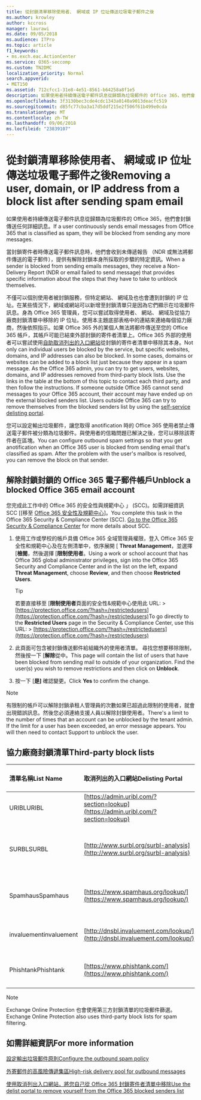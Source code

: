 ```yaml
---
title: 從封鎖清單移除使用者、 網域或 IP 位址傳送垃圾電子郵件之後
ms.author: krowley
author: kccross
manager: laurawi
ms.date: 09/05/2018
ms.audience: ITPro
ms.topic: article
f1_keywords:
- ms.exch.eac.ActionCenter
ms.service: O365-seccomp
ms.custom: TN2DMC
localization_priority: Normal
search.appverid:
- MET150
ms.assetid: 712cfcc1-31e8-4e51-8561-b64258a8f1e5
description: 如果使用者持續傳送電子郵件訊息從歸類為垃圾郵件的 Office 365，他們會封鎖傳送任何詳細訊息。
ms.openlocfilehash: 3f3130bec3cde4cdc1343a0140a9013deacfc519
ms.sourcegitcommit: d85fc77cba3a17d5ddf215e2f506f61b499e0cda
ms.translationtype: MT
ms.contentlocale: zh-TW
ms.lasthandoff: 09/06/2018
ms.locfileid: "23839107"
---
```

# <a name="removing-a-user-domain-or-ip-address-from-a-block-list-after-sending-spam-email"></a><span data-ttu-id="3454c-103">從封鎖清單移除使用者、 網域或 IP 位址傳送垃圾電子郵件之後</span><span class="sxs-lookup"><span data-stu-id="3454c-103">Removing a user, domain, or IP address from a block list after sending spam email</span></span>

<span data-ttu-id="3454c-104">如果使用者持續傳送電子郵件訊息從歸類為垃圾郵件的 Office 365，他們會封鎖傳送任何詳細訊息。</span><span class="sxs-lookup"><span data-stu-id="3454c-104">If a user continuously sends email messages from Office 365 that is classified as spam, they will be blocked from sending any more messages.</span></span> 
  
<span data-ttu-id="3454c-105">當封鎖寄件者時傳送電子郵件訊息時，他們會收到未傳遞報告 （NDR 或無法將郵件傳送的電子郵件），提供有解除封鎖本身所採取的步驟的特定資訊。</span><span class="sxs-lookup"><span data-stu-id="3454c-105">When a sender is blocked from sending emails messages, they receive a Non-Delivery Report (NDR or email failed to send message) that provides specific information about the steps that they have to take to unblock themselves.</span></span>
  
<span data-ttu-id="3454c-p101">不僅可以個別使用者被封鎖服務，但特定網站、 網域及也也會遭到封鎖的 IP 位址。在某些情況下，網域或網站可以新增至封鎖清單只是因為它們顯示在垃圾郵件訊息。身為 Office 365 管理員，您可以嘗試取得使用者、 網站、 網域及從協力廠商封鎖清單中移除的 IP 位址。使用本主題底部表格中的連結來連絡每個協力廠商，然後依照指示。如果 Office 365 外的某個人無法將郵件傳送至您的 Office 365 帳戶，其帳戶可能已結束外部封鎖的寄件者清單上。Office 365 外部的使用者可以嘗試使用[自助取消列出的入口網站](https://technet.microsoft.com/library/mt661881%28v=exchg.150%29.aspx)從封鎖的寄件者清單中移除其本身。</span><span class="sxs-lookup"><span data-stu-id="3454c-p101">Not only can individual users be blocked by the service, but specific websites, domains, and IP addresses can also be blocked. In some cases, domains or websites can be added to a block list just because they appear in a spam message. As the Office 365 admin, you can try to get users, websites, domains, and IP addresses removed from third-party block lists. Use the links in the table at the bottom of this topic to contact each third party, and then follow the instructions. If someone outside Office 365 cannot send messages to your Office 365 account, their account may have ended up on the external blocked senders list. Users outside Office 365 can try to remove themselves from the blocked senders list by using the [self-service delisting portal](https://technet.microsoft.com/library/mt661881%28v=exchg.150%29.aspx).</span></span>
  
<span data-ttu-id="3454c-p102">您可以設定輸出垃圾郵件，讓您取得 anotification 時的 Office 365 使用者禁止傳送電子郵件被分類為垃圾郵件。與使用者的信箱問題已解決之後，您可以移除該寄件者在區塊。</span><span class="sxs-lookup"><span data-stu-id="3454c-p102">You can configure outbound spam settings so that you get anotification when an Office 365 user is blocked from sending email that's classified as spam. After the problem with the user's mailbox is resolved, you can remove the block on that sender.</span></span>
  
## <a name="unblock-a-blocked-office-365-email-account"></a><span data-ttu-id="3454c-114">解除封鎖封鎖的 Office 365 電子郵件帳戶</span><span class="sxs-lookup"><span data-stu-id="3454c-114">Unblock a blocked Office 365 email account</span></span>

<span data-ttu-id="3454c-p103">您完成此工作中的 Office 365 的安全性與規範中心 」 (SCC)。如需詳細資訊 SCC [[移至 [Office 365 安全性及規範中心](go-to-the-securitycompliance-center.md)]。</span><span class="sxs-lookup"><span data-stu-id="3454c-p103">You complete this task in the Office 365 Security & Compliance Center (SCC). [Go to the Office 365 Security & Compliance Center](go-to-the-securitycompliance-center.md) for more details about SCC.</span></span>

1. <span data-ttu-id="3454c-117">使用工作或學校的帳戶具備 Office 365 全域管理員權限，登入 Office 365 安全性和規範中心及在左側清單中，依序展開 [ **Threat Management**，並選擇 [**檢閱**，然後選擇 [**限制使用者**。</span><span class="sxs-lookup"><span data-stu-id="3454c-117">Using a work or school account that has Office 365 global administrator privileges, sign into the Office 365 Security and Compliance Center and in the list on the left, expand **Threat Management**, choose **Review**, and then choose **Restricted Users**.</span></span>
    
    > [!TIP]
    > <span data-ttu-id="3454c-118">若要直接移至 [**限制使用者**頁面的安全性&amp;規範中心使用此 URL: >[https://protection.office.com/?hash=/restrictedusers](https://protection.office.com/?hash=/restrictedusers)</span><span class="sxs-lookup"><span data-stu-id="3454c-118">To go directly to the **Restricted Users** page in the Security &amp; Compliance Center, use this URL: > [https://protection.office.com/?hash=/restrictedusers](https://protection.office.com/?hash=/restrictedusers)</span></span>

2. <span data-ttu-id="3454c-p104">此頁面可包含被封鎖傳送郵件給組織外的使用者清單。 尋找您想要移除限制，然後按一下 [**解除**從中。</span><span class="sxs-lookup"><span data-stu-id="3454c-p104">This page will contain the list of users that have been blocked from sending mail to outside of your organization.  Find the user(s) you wish to remove restrictions and then click on **Unblock**.</span></span>

3. <span data-ttu-id="3454c-121">按一下 [**是]** 確認變更。</span><span class="sxs-lookup"><span data-stu-id="3454c-121">Click **Yes** to confirm the change.</span></span> 
    
> [!NOTE]
> <span data-ttu-id="3454c-p105">有限制的帳戶可以解除封鎖承租人管理員的次數如果已超過此限制的使用者，就會出現錯誤訊息。然後您必須連絡支援人員以解除封鎖使用者。</span><span class="sxs-lookup"><span data-stu-id="3454c-p105">There's a limit to the number of times that an account can be unblocked by the tenant admin. If the limit for a user has been exceeded, an error message appears. You will then need to contact Support to unblock the user.</span></span> 
  
## <a name="third-party-block-lists"></a><span data-ttu-id="3454c-124">協力廠商封鎖清單</span><span class="sxs-lookup"><span data-stu-id="3454c-124">Third-party block lists</span></span>

|<span data-ttu-id="3454c-125">**清單名稱**</span><span class="sxs-lookup"><span data-stu-id="3454c-125">**List Name**</span></span>|<span data-ttu-id="3454c-126">**取消列出的入口網站**</span><span class="sxs-lookup"><span data-stu-id="3454c-126">**Delisting Portal**</span></span>|<span data-ttu-id="3454c-127">**相關資訊**</span><span class="sxs-lookup"><span data-stu-id="3454c-127">**For more information**</span></span>|
|:-----|:-----|:-----|
|<span data-ttu-id="3454c-128">URIBL</span><span class="sxs-lookup"><span data-stu-id="3454c-128">URIBL</span></span>  <br/> |[https://admin.uribl.com/?section=lookup](https://admin.uribl.com/?section=lookup) <br/> |[<span data-ttu-id="3454c-129">URIBL 網站</span><span class="sxs-lookup"><span data-stu-id="3454c-129">URIBL website </span></span>](https://uribl.com/) <br/> |
|<span data-ttu-id="3454c-130">SURBL</span><span class="sxs-lookup"><span data-stu-id="3454c-130">SURBL</span></span>  <br/> |[http://www.surbl.org/surbl-analysis](http://www.surbl.org/surbl-analysis) <br/> |[<span data-ttu-id="3454c-131">SURBL URI 信譽資料簡介</span><span class="sxs-lookup"><span data-stu-id="3454c-131">Introducing SURBL URI reputation data</span></span>](http://www.surbl.org/) <br/> |
|<span data-ttu-id="3454c-132">Spamhaus</span><span class="sxs-lookup"><span data-stu-id="3454c-132">Spamhaus</span></span>  <br/> |[https://www.spamhaus.org/lookup/](https://www.spamhaus.org/lookup/) <br/> |[<span data-ttu-id="3454c-133">了解 DNSBL 篩選</span><span class="sxs-lookup"><span data-stu-id="3454c-133">Understanding DNSBL Filtering</span></span>](https://www.spamhaus.org/whitepapers/dnsbl_function/) <br/> |
|<span data-ttu-id="3454c-134">invaluement</span><span class="sxs-lookup"><span data-stu-id="3454c-134">invaluement</span></span>  <br/> |[http://dnsbl.invaluement.com/lookup/](http://dnsbl.invaluement.com/lookup/) <br/> |[<span data-ttu-id="3454c-135">invaluement 反垃圾郵件清單</span><span class="sxs-lookup"><span data-stu-id="3454c-135">invaluement anti-spam list</span></span>](http://dnsbl.invaluement.com/) <br/> |
|<span data-ttu-id="3454c-136">Phishtank</span><span class="sxs-lookup"><span data-stu-id="3454c-136">Phishtank</span></span>  <br/> |[https://www.phishtank.com/](https://www.phishtank.com/) <br/> |[<span data-ttu-id="3454c-137">PhishTank 常見問題集</span><span class="sxs-lookup"><span data-stu-id="3454c-137">PhishTank FAQ</span></span>](https://www.phishtank.com/faq.php) <br/> |
   
> [!NOTE]
> <span data-ttu-id="3454c-138">Exchange Online Protection 也會使用第三方封鎖清單的垃圾郵件篩選。</span><span class="sxs-lookup"><span data-stu-id="3454c-138">Exchange Online Protection also uses third-party block lists for spam filtering.</span></span> 
   
## <a name="for-more-information"></a><span data-ttu-id="3454c-139">如需詳細資訊</span><span class="sxs-lookup"><span data-stu-id="3454c-139">For more information</span></span>

[<span data-ttu-id="3454c-140">設定輸出垃圾郵件原則</span><span class="sxs-lookup"><span data-stu-id="3454c-140">Configure the outbound spam policy</span></span>](configure-the-outbound-spam-policy.md)
  
[<span data-ttu-id="3454c-141">外寄郵件的高風險傳遞集區</span><span class="sxs-lookup"><span data-stu-id="3454c-141">High-risk delivery pool for outbound messages</span></span>](high-risk-delivery-pool-for-outbound-messages.md)

[<span data-ttu-id="3454c-142">使用取消列出入口網站，將您自己從 Office 365 封鎖寄件者清單中移除</span><span class="sxs-lookup"><span data-stu-id="3454c-142">Use the delist portal to remove yourself from the Office 365 blocked senders list</span></span>](use-the-delist-portal-to-remove-yourself-from-the-office-365-blocked-senders-lis.md)
  

  

